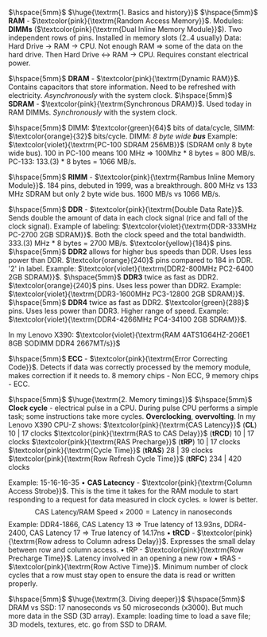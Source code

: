 
$\hspace{5mm}$ $\huge{\textrm{1. Basics and history}}$
$\hspace{5mm}$ **RAM** - $\textcolor{pink}{\textrm{Random Access Memory}}$.
Modules: **DIMMs** ($\textcolor{pink}{\textrm{Dual Inline Memory Module}}$). Two independent rows of pins. Installed in memory slots (2..4 usually)
Data: Hard Drive $\rightarrow$ RAM $\rightarrow$ CPU. Not enough RAM $\Rightarrow$ some of the data on the hard drive. Then Hard Drive $\leftrightarrow$ RAM $\rightarrow$ CPU.
Requires constant electrical power.

$\hspace{5mm}$ **DRAM** - $\textcolor{pink}{\textrm{Dynamic RAM}}$. Contains capacitors that store information. Need to be refreshed with electricity. *Asynchronously* with the system clock.
$\hspace{5mm}$ **SDRAM** - $\textcolor{pink}{\textrm{Synchronous DRAM}}$. Used today in RAM DIMMs. *Synchronously* with the system clock.

$\hspace{5mm}$ DIMM: $\textcolor{green}{64}$ bits of data/cycle, SIMM: $\textcolor{orange}{32}$ bits/cycle. DIMM: *8 byte wide* ***bus***
Example: $\textcolor{violet}{\textrm{PC-100 SDRAM 256MB}}$ (SDRAM only 8 byte wide bus). 100 in PC-100 means 100 MHz $\Rightarrow$ 100Mhz * 8 bytes = 800 MB/s. PC-133: 133.(3) * 8 bytes = 1066  MB/s. 

$\hspace{5mm}$ **RIMM** - $\textcolor{pink}{\textrm{Rambus Inline Memory Module}}$.  184 pins, debuted in 1999, was a breakthrough. 800 MHz vs 133 MHz SDRAM but only 2 byte wide bus. 1600 MB/s vs 1066 MB/s.

$\hspace{5mm}$ **DDR** - $\textcolor{pink}{\textrm{Double Data Rate}}$. Sends double the amount of data in each clock signal (rice and fall of the clock signal). Example of labeling: $\textcolor{violet}{\textrm{DDR-333MHz PC-2700 2GB SDRAM}}$. Both the clock speed and the total bandwidth. 333.(3) MHz * 8 bytes = 2700 MB/s. $\textcolor{yellow}{184}$ pins.
$\hspace{5mm}$ **DDR2** allows for higher bus speeds than DDR. Uses less power than DDR. $\textcolor{orange}{240}$ pins compared to 184 in DDR. '2' in label. Example:  $\textcolor{violet}{\textrm{DDR2-800MHz PC2-6400 2GB SDRAM}}$.
$\hspace{5mm}$ **DDR3** twice as fast as DDR2. $\textcolor{orange}{240}$ pins. Uses less power than DDR2.  Example:  $\textcolor{violet}{\textrm{DDR3-1600MHz PC3-12800 2GB SDRAM}}$.
$\hspace{5mm}$ **DDR4** twice as fast as DDR2. $\textcolor{green}{288}$ pins. Uses less power than DDR3. Higher range of speed. Example:  $\textcolor{violet}{\textrm{DDR4-4266MHz PC4-34100 2GB SDRAM}}$.

In my Lenovo X390: $\textcolor{violet}{\textrm{RAM 4ATS1G64HZ-2G6E1 8GB SODIMM DDR4 2667MT/s}}$

$\hspace{5mm}$ **ECC** - $\textcolor{pink}{\textrm{Error Correcting Code}}$. Detects if data was correctly processed by the memory module, makes correction if it needs to. 8 memory chips - Non ECC, 9 memory chips - ECC.

$\hspace{5mm}$ $\huge{\textrm{2. Memory timings}}$
$\hspace{5mm}$ **Clock cycle** - electrical pulse in a CPU. During pulse CPU performs a simple task; some instructions take more cycles. **Overclocking**, **overvolting**. 
In my Lenovo X390 CPU-Z shows:
$\textcolor{pink}{\textrm{CAS Latency}}$  (**CL**) 10 | 17 clocks
$\textcolor{pink}{\textrm{RAS to CAS Delay}}$ (**tRCD**) 10 | 17 clocks
$\textcolor{pink}{\textrm{RAS Precharge}}$ (**tRP**) 10 | 17 clocks
$\textcolor{pink}{\textrm{Cycle Time}}$ (**tRAS**) 28 | 39 clocks
$\textcolor{pink}{\textrm{Row Refresh Cycle Time}}$ (**tRFC**) 234 | 420 clocks

Example: 15-16-16-35
$\bullet$ **CAS Latecncy** - $\textcolor{pink}{\textrm{Column Access Strobe}}$. This is the time it takes for the RAM module to start responding to a request for data measured in clock cycles. $\approx$ lower is better. 
$$ \textrm{CAS Latency} / \textrm{RAM Speed} \times 2000 = \textrm{Latency in nanoseconds} $$
Example: DDR4-1866, CAS Latency 13 $\Rightarrow$ True latency of 13.93ns, DDR4-2400, CAS Latency 17 $\Rightarrow$ True latency of 14.17ns
$\bullet$ **tRCD** -  $\textcolor{pink}{\textrm{Row adress to Column adress Delay}}$. Expresses the small delay between row and column access. 
$\bullet$ tRP - $\textcolor{pink}{\textrm{Row Precharge Time}}$. Latency involved in an opening a new row
$\bullet$ tRAS - $\textcolor{pink}{\textrm{Row Active Time}}$. Minimum number of clock cycles that a row must stay open to ensure the data is read or written properly. 

$\hspace{5mm}$ $\huge{\textrm{3. Diving deeper}}$
$\hspace{5mm}$ DRAM vs SSD: 17 nanoseconds vs 50 microseconds (x3000). But much more data in the SSD (3D array). Example: loading time to load a save file; 3D models, textures, etc. go from SSD to DRAM.